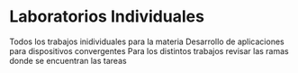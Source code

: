 # Laboratorios Individuales
Todos los trabajos inidividuales para la materia  Desarrollo de aplicaciones para dispositivos convergentes
Para los distintos trabajos revisar las ramas donde se encuentran las tareas
